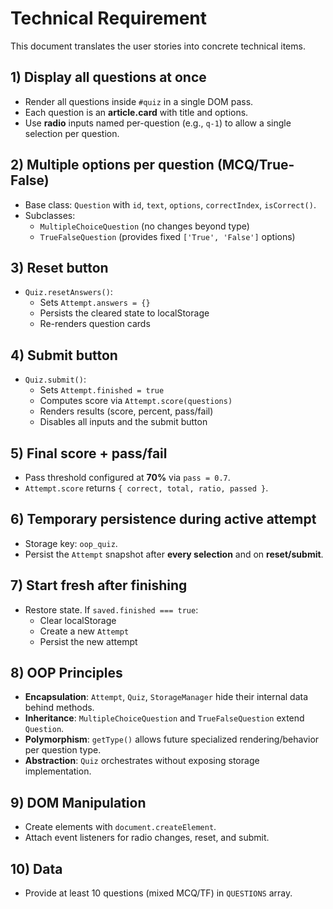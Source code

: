 # Technical Requirement

This document translates the user stories into concrete technical items.

## 1) Display all questions at once

- Render all questions inside `#quiz` in a single DOM pass.
- Each question is an **article.card** with title and options.
- Use **radio** inputs named per-question (e.g., `q-1`) to allow a single selection per question.

## 2) Multiple options per question (MCQ/True-False)

- Base class: `Question` with `id`, `text`, `options`, `correctIndex`, `isCorrect()`.
- Subclasses:
  - `MultipleChoiceQuestion` (no changes beyond type)
  - `TrueFalseQuestion` (provides fixed `['True', 'False']` options)

## 3) Reset button

- `Quiz.resetAnswers()`:
  - Sets `Attempt.answers = {}`
  - Persists the cleared state to localStorage
  - Re-renders question cards

## 4) Submit button

- `Quiz.submit()`:
  - Sets `Attempt.finished = true`
  - Computes score via `Attempt.score(questions)`
  - Renders results (score, percent, pass/fail)
  - Disables all inputs and the submit button

## 5) Final score + pass/fail

- Pass threshold configured at **70%** via `pass = 0.7`.
- `Attempt.score` returns `{ correct, total, ratio, passed }`.

## 6) Temporary persistence during active attempt

- Storage key: `oop_quiz`.
- Persist the `Attempt` snapshot after **every selection** and on **reset/submit**.

## 7) Start fresh after finishing

- Restore state. If `saved.finished === true`:
  - Clear localStorage
  - Create a new `Attempt`
  - Persist the new attempt

## 8) OOP Principles

- **Encapsulation**: `Attempt`, `Quiz`, `StorageManager` hide their internal data behind methods.
- **Inheritance**: `MultipleChoiceQuestion` and `TrueFalseQuestion` extend `Question`.
- **Polymorphism**: `getType()` allows future specialized rendering/behavior per question type.
- **Abstraction**: `Quiz` orchestrates without exposing storage implementation.

## 9) DOM Manipulation

- Create elements with `document.createElement`.
- Attach event listeners for radio changes, reset, and submit.

## 10) Data

- Provide at least 10 questions (mixed MCQ/TF) in `QUESTIONS` array.
